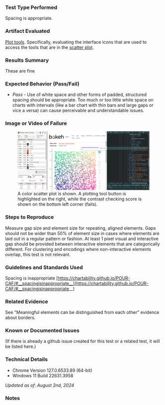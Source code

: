 ### Test Type Performed
Spacing is appropriate.

### Artifact Evaluated
[Plot tools](https://docs.bokeh.org/en/latest/docs/user_guide/interaction/tools.html#ug-interaction-tools). Specifically, evaluating the interface icons that are used to access the tools that are in the [scatter plot](https://quansight-labs.github.io/bokeh-a11y-audit/#_ts1723552414769).

### Results Summary
These are fine

### Expected Behavior (Pass/Fail)
- *Pass* - Use of white space and other forms of padded, structured spacing should be appropriate. Too much or too little white space on charts with intervals (like a bar chart with thin bars and large gaps or vice a versa) can cause perceivable and understandable issues.

### Image or Video of Failure 
<figure>
    <img width="803" alt="A color scatter plot is shown. A plotting tool button is highlighted on the right, while the contrast checking score is shown on the bottom left corner (fails)." src="./assets/plot-tools_color-contrast.png">
    <figcaption>A color scatter plot is shown. A plotting tool button is highlighted on the right, while the contrast checking score is shown on the bottom left corner (fails).</figcaption>
</figure>


### Steps to Reproduce
Measure gap size and element size for repeating, aligned elements. Gaps should not be wider than 50% of element size in cases where elements are laid out in a regular pattern or fashion. At least 1 pixel visual and interactive gap should be provided between interactive elements that are categorically different. For clustering and encodings where non-interactive elements overlap, this test is not relevant.

### Guidelines and Standards Used
Spacing is inappropriate [https://chartability.github.io/POUR-CAF/#__spacingisinappropriate__](https://chartability.github.io/POUR-CAF/#__spacingisinappropriate__)

### Related Evidence
See "Meaningful elements can be distinguished from each other" evidence about borders.

### Known or Documented Issues
(If there is already a github issue created for this test or a related test, it will be listed here.)

### Technical Details
- Chrome Version 127.0.6533.89 (64-bit)
- Windows 11 Build 22631.3958

*Updated as of: August 2nd, 2024*

### Notes
<!-- A seasoned SR (screen reader) user could have the knowledge to navigate and explore webpages and graphs with more nuance, whether through manual mode switching, certain key shortcuts, etc. These tests are done by a sighted user with the SR’s default options and performed as if a new or beginner user is interacting with these elements. We would expect that all users could be able to navigate smoothly, regardless of experience levels.  -->
